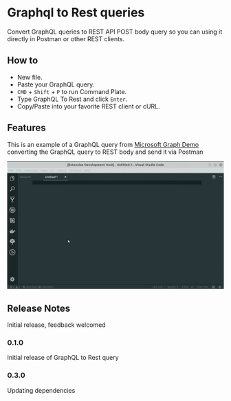# Graphql to Rest queries

Convert GraphQL queries to REST API POST body query so you can using it directly in Postman or other REST clients.

## How to

- New file.
- Paste your GraphQL query.
- `CMD` + `Shift` + `P` to run Command Plate.
- Type GraphQL To Rest and click `Enter`.
- Copy/Paste into your favorite REST client or cURL.

## Features

This is an example of a GraphQL query from [Microsoft Graph Demo](https://github.com/microsoftgraph/graphql-demo) converting the GraphQL query to REST body and send it via Postman

![GraphQL to Rest query](images/graphql-to-rest.gif)



## Release Notes

Initial release, feedback welcomed

### 0.1.0

Initial release of GraphQL to Rest query

### 0.3.0

Updating dependencies
